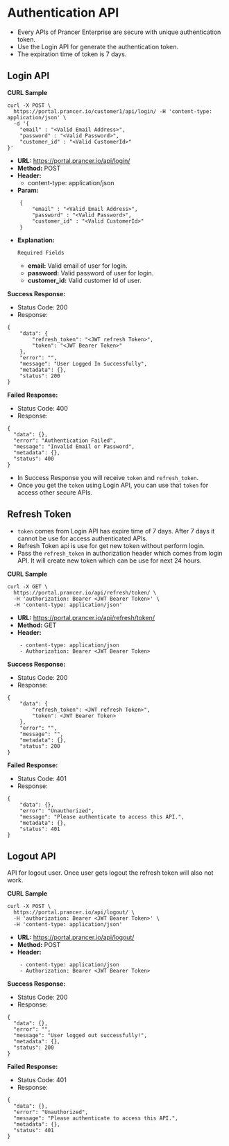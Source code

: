 **Authentication API**
===

- Every APIs of Prancer Enterprise are secure with unique authentication token.
- Use the Login API for generate the authentication token.
- The expiration time of token is 7 days.

**Login API**
---

**CURL Sample**
```
curl -X POST \
  https://portal.prancer.io/customer1/api/login/ -H 'content-type: application/json' \
  -d '{
	"email" : "<Valid Email Address>",
	"password" : "<Valid Password>",
	"customer_id" : "<Valid CustomerId>"
}'
```

- **URL:** https://portal.prancer.io/api/login/
- **Method:** POST
- **Header:**
    - content-type: application/json
- **Param:**
```
    {
        "email" : "<Valid Email Address>",
        "password" : "<Valid Password>",
        "customer_id" : "<Valid CustomerId>"
    }
```

- **Explanation:**

    `Required Fields`

    - **email:** Valid email of user for login.
    - **password:** Valid password of user for login.
    - **customer_id:** Valid customer Id of user.


**Success Response:**

- Status Code: 200
- Response:
```
{
    "data": {
        "refresh_token": "<JWT refresh Token>",
        "token": "<JWT Bearer Token>"
    },
    "error": "",
    "message": "User Logged In Successfully",
    "metadata": {},
    "status": 200
}
```

**Failed Response:**

- Status Code: 400
- Response:
```
{
  "data": {},
  "error": "Authentication Failed",
  "message": "Invalid Email or Password",
  "metadata": {},
  "status": 400
}
```

- In Success Response you will receive `token` and `refresh_token`.
- Once you get the `token` using Login API, you can use that `token` for access other secure APIs.

**Refresh Token**
---

- `token` comes from Login API has expire time of 7 days. After 7 days it cannot be use for access authenticated APIs.
- Refresh Token api is use for get new token without perform login.
- Pass the `refresh_token` in authorization header which comes from login API. It will create new token which can be use for next 24 hours.

**CURL Sample**
```
curl -X GET \
  https://portal.prancer.io/api/refresh/token/ \
  -H 'authorization: Bearer <JWT Bearer Token>' \
  -H 'content-type: application/json'
```

- **URL:** https://portal.prancer.io/api/refresh/token/
- **Method:** GET
- **Header:**
```
    - content-type: application/json
    - Authorization: Bearer <JWT Bearer Token>
```

**Success Response:**

- Status Code: 200
- Response:
```
{
    "data": {
        "refresh_token": <JWT refresh Token>",
        "token": <JWT Bearer Token>
    },
    "error": "",
    "message": "",
    "metadata": {},
    "status": 200
}
```

**Failed Response:**

- Status Code: 401
- Response:
```
{
    "data": {},
    "error": "Unauthorized",
    "message": "Please authenticate to access this API.",
    "metadata": {},
    "status": 401
}
```

**Logout API**
---

API for logout user. Once user gets logout the refresh token will also not work.

**CURL Sample**
```
curl -X POST \
  https://portal.prancer.io/api/logout/ \
  -H 'authorization: Bearer <JWT Bearer Token>' \
  -H 'content-type: application/json'
```

- **URL:** https://portal.prancer.io/api/logout/
- **Method:** POST
- **Header:**
```
    - content-type: application/json
    - Authorization: Bearer <JWT Bearer Token>
```

**Success Response:**

- Status Code: 200
- Response:
```
{
  "data": {},
  "error": "",
  "message": "User logged out successfully!",
  "metadata": {},
  "status": 200
}
```

**Failed Response:**

- Status Code: 401
- Response:
```
{
  "data": {},
  "error": "Unauthorized",
  "message": "Please authenticate to access this API.",
  "metadata": {},
  "status": 401
}
```